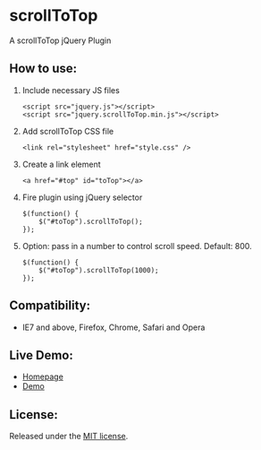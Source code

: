 scrollToTop
===========
A scrollToTop jQuery Plugin

How to use:
-------------------------

1. Include necessary JS files

	```
	<script src="jquery.js"></script>
	<script src="jquery.scrollToTop.min.js"></script>
  	```

2. Add scrollToTop CSS file

	```
	<link rel="stylesheet" href="style.css" />
	```

3. Create a link element

	```
	<a href="#top" id="toTop"></a>
	```

4. Fire plugin using jQuery selector

	```
	$(function() {
		$("#toTop").scrollToTop();
	});
	```

5. Option: pass in a number to control scroll speed. Default: 800.

	```
	$(function() {
		$("#toTop").scrollToTop(1000);
	});
	```

Compatibility:
-------------------------

* IE7 and above, Firefox, Chrome, Safari and Opera
	
Live Demo:
-------------------------

* [Homepage](http://www.geniuscarrier.com)
* [Demo](http://geniuscarrier.com/scrolltotop-a-jquery-plugin/)

License:
-------------------------
Released under the [MIT license](http://opensource.org/licenses/MIT).
